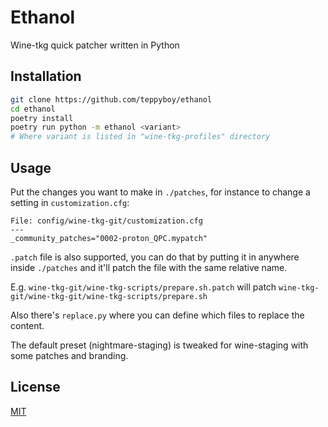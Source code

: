 # Ethanol

Wine-tkg quick patcher written in Python

## Installation

```bash
git clone https://github.com/teppyboy/ethanol
cd ethanol
poetry install
poetry run python -m ethanol <variant>
# Where variant is listed in "wine-tkg-profiles" directory 
```

## Usage

Put the changes you want to make in `./patches`, for instance to change a setting in `customization.cfg`:
```
File: config/wine-tkg-git/customization.cfg
---
_community_patches="0002-proton_QPC.mypatch"
```

`.patch` file is also supported, you can do that by putting it in anywhere inside `./patches` and it'll patch the file 
with the same relative name. 

E.g. `wine-tkg-git/wine-tkg-scripts/prepare.sh.patch` will patch `wine-tkg-git/wine-tkg-git/wine-tkg-scripts/prepare.sh`

Also there's `replace.py` where you can define which files to replace the content.

The default preset (nightmare-staging) is tweaked for wine-staging with some patches and branding.

## License

[MIT](./LIECNSE)
